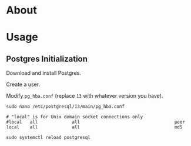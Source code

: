 # About

# Usage

## Postgres Initialization

Download and install Postgres.

Create a user.

Modify `pg_hba.conf` (replace `13` with whatever version you have).

```shell
sudo nano /etc/postgresql/13/main/pg_hba.conf
```

```
# "local" is for Unix domain socket connections only
#local   all             all                                    peer
local    all             all                                    md5
```

```shell
sudo systemctl reload postgresql
```

